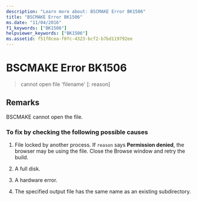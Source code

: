 ```yaml
---
description: "Learn more about: BSCMAKE Error BK1506"
title: "BSCMAKE Error BK1506"
ms.date: "11/04/2016"
f1_keywords: ["BK1506"]
helpviewer_keywords: ["BK1506"]
ms.assetid: f51f8cea-f8fc-4323-bcf2-b7bd119792ee
---
```

# BSCMAKE Error BK1506

> cannot open file 'filename' [: reason]

## Remarks

BSCMAKE cannot open the file.

### To fix by checking the following possible causes

1. File locked by another process. If `reason` says **Permission denied**, the browser may be using the file. Close the Browse window and retry the build.

1. A full disk.

1. A hardware error.

1. The specified output file has the same name as an existing subdirectory.
